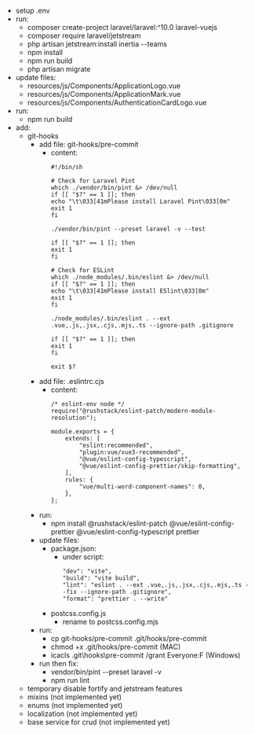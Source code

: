 - setup .env
- run:
    - composer create-project laravel/laravel:^10.0 laravel-vuejs
    - composer require laravel/jetstream
    - php artisan jetstream:install inertia --teams
    - npm install
    - npm run build
    - php artisan migrate
- update files:
    - resources/js/Components/ApplicationLogo.vue
    - resources/js/Components/ApplicationMark.vue
    - resources/js/Components/AuthenticationCardLogo.vue
- run:
    - npm run build
- add:
    - git-hooks
        - add file: git-hooks/pre-commit
            - content:
                ```
                #!/bin/sh

                # Check for Laravel Pint
                which ./vendor/bin/pint &> /dev/null
                if [[ "$?" == 1 ]]; then
                echo "\t\033[41mPlease install Laravel Pint\033[0m"
                exit 1
                fi

                ./vendor/bin/pint --preset laravel -v --test

                if [[ "$?" == 1 ]]; then
                exit 1
                fi

                # Check for ESLint
                which ./node_modules/.bin/eslint &> /dev/null
                if [[ "$?" == 1 ]]; then
                echo "\t\033[41mPlease install ESlint\033[0m"
                exit 1
                fi

                ./node_modules/.bin/eslint . --ext .vue,.js,.jsx,.cjs,.mjs,.ts --ignore-path .gitignore

                if [[ "$?" == 1 ]]; then
                exit 1
                fi

                exit $?
                ```
        - add file: .eslintrc.cjs
            - content:
                ```
                /* eslint-env node */
                require("@rushstack/eslint-patch/modern-module-resolution");

                module.exports = {
                    extends: [
                        "eslint:recommended",
                        "plugin:vue/vue3-recommended",
                        "@vue/eslint-config-typescript",
                        "@vue/eslint-config-prettier/skip-formatting",
                    ],
                    rules: {
                        "vue/multi-word-component-names": 0,
                    },
                };
                ```
        - run:
            - npm install @rushstack/eslint-patch @vue/eslint-config-prettier @vue/eslint-config-typescript prettier
        - update files:
            - package.json:
                - under script:
                    ```
                    "dev": "vite",
                    "build": "vite build",
                    "lint": "eslint . --ext .vue,.js,.jsx,.cjs,.mjs,.ts --fix --ignore-path .gitignore",
                    "format": "prettier . --write"
                    ```
            - postcss.config.js
                - rename to postcss.config.mjs
        - run:
            - cp git-hooks/pre-commit .git/hooks/pre-commit
            - chmod +x .git/hooks/pre-commit (MAC)
            - icacls .git\hooks\pre-commit /grant Everyone:F (Windows)
        - run then fix:
            - vendor/bin/pint --preset laravel -v
            - npm run lint
    - temporary disable fortify and jetstream features
    - mixins (not implemented yet)
    - enums (not implemented yet)
    - localization (not implemented yet)
    - base service for crud (not implemented yet)
